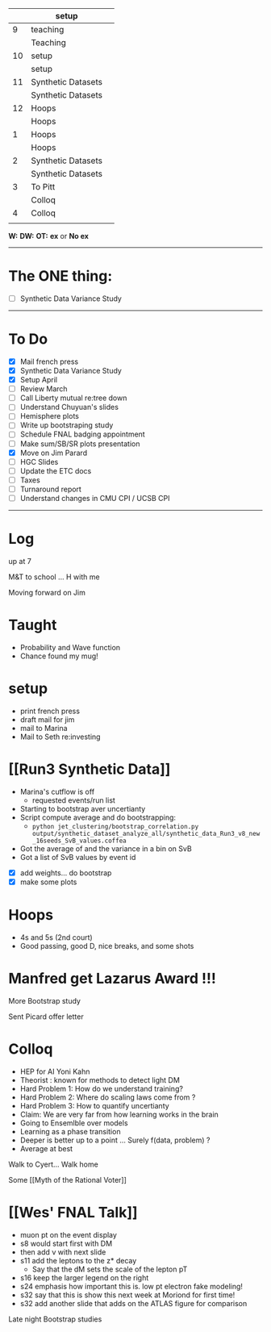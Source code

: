 
|     | setup              |     |
| --- | ------------------ | --- |
| 9   | teaching           |     |
|     | Teaching           |     |
| 10  | setup              |     |
|     | setup              |     |
| 11  | Synthetic Datasets |     |
|     | Synthetic Datasets |     |
| 12  | Hoops              |     |
|     | Hoops              |     |
| 1   | Hoops              |     |
|     | Hoops              |     |
| 2   | Synthetic Datasets |     |
|     | Synthetic Datasets |     |
| 3   | To Pitt            |     |
|     | Colloq             |     |
| 4   | Colloq             |     |
|     |                    |     |

**W:**
**DW:**
**OT:**
**ex** or **No ex**

---
# The ONE thing: 
- [ ] Synthetic Data Variance Study

---
# To Do

- [x] Mail french press
- [x] Synthetic Data Variance Study
- [x] Setup April
- [ ] Review March
- [ ] Call Liberty mutual re:tree down
- [ ] Understand Chuyuan's slides
- [ ]  Hemisphere plots 
- [ ] Write up bootstraping study
- [ ]  Schedule FNAL badging appointment
- [ ] Make sum/SB/SR plots presentation
- [x] Move on Jim Parard
- [ ] HGC Slides
- [ ] Update the ETC docs
- [ ] Taxes
- [ ] Turnaround report
- [ ] Understand changes in CMU CPI / UCSB CPI

---

# Log

up at 7

M&T to school ... H with me

Moving forward on Jim
# Taught
- Probability and Wave function 
- Chance found my mug!

# setup
- print french press
- draft mail for jim 
- mail to Marina
- Mail to Seth re:investing

# [[Run3 Synthetic Data]]
- Marina's cutflow is off
	- requested events/run list
- Starting to bootstrap aver uncertianty 
- Script compute average and do bootstrapping:
	- `python jet_clustering/bootstrap_correlation.py output/synthetic_dataset_analyze_all/synthetic_data_Run3_v8_new_16seeds_SvB_values.coffea `
- Got the average of and the variance in a bin on SvB 
- Got a list of SvB values by event id
- [x] add weights... do bootstrap
- [x] make some plots

# Hoops 
- 4s and 5s (2nd court)
- Good passing, good D, nice breaks, and some shots 

# Manfred get Lazarus Award !!!

More Bootstrap study

Sent Picard offer letter

# Colloq 
- HEP for AI Yoni Kahn
- Theorist : known for methods to detect light DM
- Hard Problem 1: How do we understand training?
- Hard Problem 2: Where do scaling laws come from ?
- Hard Problem 3: How to quantify uncertianty 
- Claim: We are very far from how learning works in the brain
- Going to Ensemlble over models
- Learning as a phase transition
- Deeper is better up to a point ... Surely f(data, problem) ?
- Average at best

Walk to Cyert... Walk home


Some [[Myth of the Rational Voter]]

# [[Wes' FNAL Talk]]
- muon pt on the event display
- s8 would start first with DM
- then add ν with next slide
- s11 add the leptons to the z* decay
	- Say that the dM sets the scale of the lepton pT
- s16 keep the larger legend on the right
- s24 emphasis how important this is. low pt electron fake modeling!
- s32 say that this is show this next week at Moriond for first time!
- s32 add another slide that adds on the ATLAS figure for comparison


Late night Bootstrap studies

